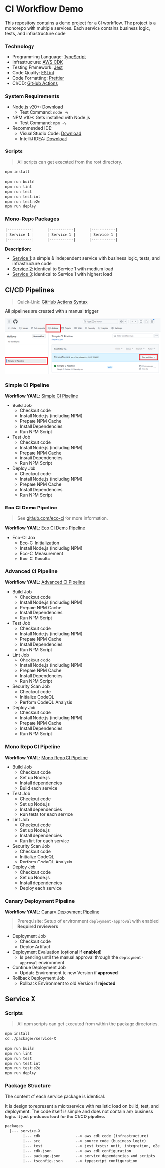# CI Workflow Demo

This repository contains a demo project for a CI workflow.
The project is a monorepo with multiple services.
Each service contains business logic, tests, and infrastructure code.

### Technology

- Programming Language: [TypeScript](https://www.typescriptlang.org/docs/)
- Infrastructure: [AWS CDK](https://docs.aws.amazon.com/cdk/v2/guide/getting_started.html)
- Testing Framework: [Jest](https://jestjs.io/docs/getting-started)
- Code Quality: [ESLint](https://eslint.org/docs/latest/use/getting-started)
- Code Formatting: [Prettier](https://prettier.io/docs/en/install.html)
- CI/CD: [GitHub Actions](https://docs.github.com/en/actions)

### System Requirements

- Node.js v20+: [Download](https://nodejs.org/en/download/)
    - Test Command: `node -v`
- NPM v10+: Gets installed with Node.js
    - Test Command: `npm -v`
- Recommended IDE:
    - Visual Studio Code: [Download](https://code.visualstudio.com/download)
    - IntelliJ IDEA: [Download](https://www.jetbrains.com/idea/download/)

### Scripts

> All scripts can get executed from the root directory.

```
npm install

npm run build
npm run lint
npm run test
npm run test:int
npm run test:e2e
npm run deploy
```

### Mono-Repo Packages

```
|-----------|      |-----------|      |-----------|
| Service 1 |      | Service 1 |      | Service 1 |
|-----------|      |-----------|      |-----------|
```

__Description:__

- [Service 1](./packages/service-1): a simple & independent service with business logic, tests, and infrastructure code
- [Service 2](./packages/service-2): identical to Service 1 with medium load
- [Service 3](./packages/service-3): identical to Service 1 with highest load

## CI/CD Pipelines

> Quick-Link: [GitHub Actions Syntax](https://docs.github.com/en/actions/writing-workflows/workflow-syntax-for-github-actions)

All pipelines are created with a manual trigger:

![Manual Trigger](./.images/manual-ci-trigger.png)

### Simple CI Pipeline

__Workflow YAML__: [Simple CI Pipeline](./.github/workflows/simple-ci.yml)

- Build Job
    - Checkout code
    - Install Node.js (including NPM)
    - Prepare NPM Cache
    - Install Dependencies
    - Run NPM Script
- Test Job
    - Checkout code
    - Install Node.js (including NPM)
    - Prepare NPM Cache
    - Install Dependencies
    - Run NPM Script
- Deploy Job
    - Checkout code
    - Install Node.js (including NPM)
    - Prepare NPM Cache
    - Install Dependencies
    - Run NPM Script

### Eco CI Demo Pipeline

> See [github.com/eco-ci](https://github.com/green-coding-solutions/eco-ci-energy-estimation) for more information.

__Workflow YAML__: [Eco CI Demo Pipeline](./.github/workflows/eco-ci-demo.yml)

- Eco-CI Job
    - Eco-CI Initialization
    - Install Node.js (including NPM)
    - Eco-CI Measurement
    - Eco-CI Results

### Advanced CI Pipeline

__Workflow YAML__: [Advanced CI Pipeline](./.github/workflows/advanced-ci.yml)

- Build Job
    - Checkout code
    - Install Node.js (including NPM)
    - Prepare NPM Cache
    - Install Dependencies
    - Run NPM Script
- Test Job
    - Checkout code
    - Install Node.js (including NPM)
    - Prepare NPM Cache
    - Install Dependencies
    - Run NPM Script
- Lint Job
    - Checkout code
    - Install Node.js (including NPM)
    - Prepare NPM Cache
    - Install Dependencies
    - Run NPM Script
- Security Scan Job
    - Checkout code
    - Initialize CodeQL
    - Perform CodeQL Analysis
- Deploy Job
    - Checkout code
    - Install Node.js (including NPM)
    - Prepare NPM Cache
    - Install Dependencies
    - Run NPM Script

### Mono Repo CI Pipeline

__Workflow YAML__: [Mono Repo CI Pipeline](./.github/workflows/mono-repo-ci.yml)

- Build Job
    - Checkout code
    - Set up Node.js
    - Install dependencies
    - Build each service
- Test Job
    - Checkout code
    - Set up Node.js
    - Install dependencies
    - Run tests for each service
- Lint Job
    - Checkout code
    - Set up Node.js
    - Install dependencies
    - Run lint for each service
- Security Scan Job
    - Checkout code
    - Initialize CodeQL
    - Perform CodeQL Analysis
- Deploy Job
    - Checkout code
    - Set up Node.js
    - Install dependencies
    - Deploy each service

### Canary Deployment Pipeline

__Workflow YAML__: [Canary Deployment Pipeline](./.github/workflows/canary-deployment.yml)

> Prerequisite: Setup of environment `deployment-approval` with enabled __Required reviewers__

- Deployment Job
    - Checkout code
    - Deploy Artifact
- Deployment Evaluation (optional if __enabled__)
    - Is pending until the manual approval through the `deployment-approval` environment
- Continue Deployment Job
    - Update Environment to new Version if __approved__
- Rollback Deployment Job
    - Rollback Environment to old Version if __rejected__

## Service X

### Scripts

> All npm scripts can get executed from within the package directories.

```
npm install
cd ./packages/service-X

npm run build
npm run lint
npm run test
npm run test:int
npm run test:e2e
npm run deploy
```

### Package Structure

The content of each service package is identical.

It is design to represent a microservice with realistic load on build, test, and deployment.
The code itself is simple and does not contain any business logic. It just produces load for the CI/CD pipeline.

```
packages
  |--- service-X
        |--- cdk                --> aws cdk code (infrastructure)
        |--- src                --> source code (business logic)
        |--- test               --> jest tests: unit, integration, e2e
        |--- cdk.json           --> aws cdk configuration
        |--- package.json       --> service dependencies and scripts
        |--- tsconfig.json      --> typescript configuration

```



